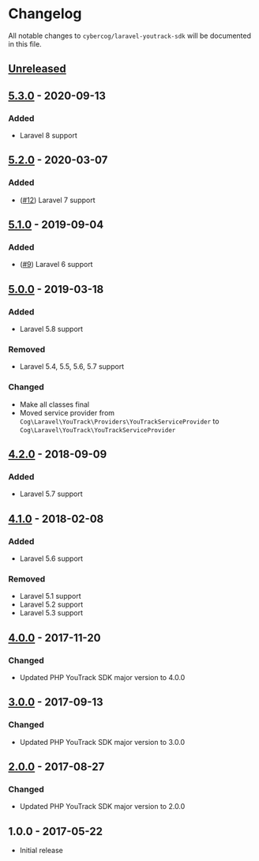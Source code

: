 # Changelog

All notable changes to `cybercog/laravel-youtrack-sdk` will be documented in this file.

## [Unreleased]

## [5.3.0] - 2020-09-13

### Added

- Laravel 8 support

## [5.2.0] - 2020-03-07

### Added

- ([#12]) Laravel 7 support

## [5.1.0] - 2019-09-04

### Added

- ([#9]) Laravel 6 support

## [5.0.0] - 2019-03-18

### Added

- Laravel 5.8 support

### Removed

- Laravel 5.4, 5.5, 5.6, 5.7 support

### Changed

- Make all classes final
- Moved service provider from `Cog\Laravel\YouTrack\Providers\YouTrackServiceProvider` to `Cog\Laravel\YouTrack\YouTrackServiceProvider`

## [4.2.0] - 2018-09-09

### Added

- Laravel 5.7 support

## [4.1.0] - 2018-02-08

### Added

- Laravel 5.6 support

### Removed

- Laravel 5.1 support
- Laravel 5.2 support
- Laravel 5.3 support

## [4.0.0] - 2017-11-20

### Changed

- Updated PHP YouTrack SDK major version to 4.0.0

## [3.0.0] - 2017-09-13

### Changed

- Updated PHP YouTrack SDK major version to 3.0.0

## [2.0.0] - 2017-08-27

### Changed

- Updated PHP YouTrack SDK major version to 2.0.0

## 1.0.0 - 2017-05-22

- Initial release

[Unreleased]: https://github.com/cybercog/laravel-youtrack-sdk/compare/5.3.0...master
[5.3.0]: https://github.com/cybercog/laravel-youtrack-sdk/compare/5.2.0...5.3.0
[5.2.0]: https://github.com/cybercog/laravel-youtrack-sdk/compare/5.1.0...5.2.0
[5.1.0]: https://github.com/cybercog/laravel-youtrack-sdk/compare/5.0.0...5.1.0
[5.0.0]: https://github.com/cybercog/laravel-youtrack-sdk/compare/4.2.0...5.0.0
[4.2.0]: https://github.com/cybercog/laravel-youtrack-sdk/compare/4.1.0...4.2.0
[4.1.0]: https://github.com/cybercog/laravel-youtrack-sdk/compare/4.0.0...4.1.0
[4.0.0]: https://github.com/cybercog/laravel-youtrack-sdk/compare/3.0.0...4.0.0
[3.0.0]: https://github.com/cybercog/laravel-youtrack-sdk/compare/2.0.0...3.0.0
[2.0.0]: https://github.com/cybercog/laravel-youtrack-sdk/compare/1.0.0...2.0.0

[#12]: https://github.com/cybercog/laravel-youtrack-sdk/pull/12
[#9]: https://github.com/cybercog/laravel-youtrack-sdk/pull/9

